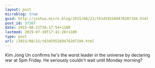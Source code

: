 ```yaml
---
layout: post
microblog: true
guid: http://joshua.micro.blog/2015/08/21/t634595260476207104.html
post_id: 37367
date: 2015-08-21T16:17:54+1100
lastmod: 2019-07-30T17:41:28+1100
type: post
url: /2015/08/21/t634595260476207104.html
---
```

Kim Jong Un confirms he's the worst leader in the universe by declaring war at 5pm Friday. He seriously couldn't wait until Monday morning?
